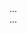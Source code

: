 <Main Page/>
<Search Page/>
<Book/>
  <App/>
    <Main Page/>
      <Book/>...
    <Search Page/>
      <Book/>...
